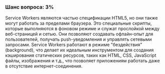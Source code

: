 ### Шанс вопроса: 3%

Service Workers являются частью спецификации HTML5, но они также могут работать за пределами браузера. Это специальные скрипты, которые выполняются в фоновом режиме и служат прослойкой между веб-страницей и сетью. Они позволяют создавать офлайн-опыт для пользователей, получать push-уведомления и управлять сетевыми запросами. Service Workers работают в режиме "бездействия" (background), что делает их идеальным инструментом для создания кэширования статических ресурсов, таких как HTML, CSS, JavaScript файлы, изображения и т.д., что позволяет приложениям работать даже в отсутствие интернет-соединения.